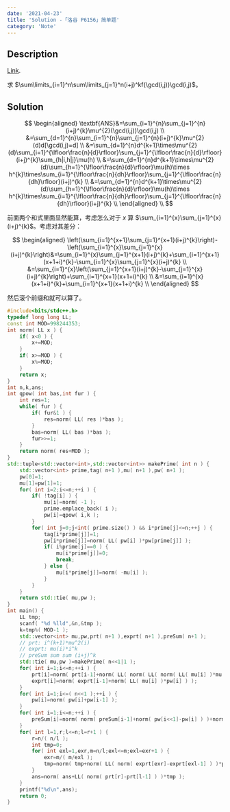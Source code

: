 ```yaml
---
date: '2021-04-23'
title: 'Solution -「洛谷 P6156」简单题'
category: 'Note'
---
```


## Description

[Link](https://www.luogu.com.cn/problem/P6156).

求 $\sum\limits_{i=1}^n\sum\limits_{j=1}^n(i+j)^kf(\gcd(i,j))\gcd(i,j)$。

## Solution

$$
\begin{aligned}
\textbf{ANS}&=\sum_{i=1}^{n}\sum_{j=1}^{n}(i+j)^{k}\mu^{2}(\gcd(i,j))\gcd(i,j) \\
&=\sum_{d=1}^{n}\sum_{i=1}^{n}\sum_{j=1}^{n}(i+j)^{k}\mu^{2}(d)d[\gcd(i,j)=d] \\
&=\sum_{d=1}^{n}d^{k+1}\times\mu^{2}(d)\sum_{i=1}^{\lfloor\frac{n}{d}\rfloor}\sum_{j=1}^{\lfloor\frac{n}{d}\rfloor}(i+j)^{k}\sum_{h|i,h|j}\mu(h) \\
&=\sum_{d=1}^{n}d^{k+1}\times\mu^{2}(d)\sum_{h=1}^{\lfloor\frac{n}{d}\rfloor}\mu(h)\times h^{k}\times\sum_{i=1}^{\lfloor\frac{n}{dh}\rfloor}\sum_{j=1}^{\lfloor\frac{n}{dh}\rfloor}(i+j)^{k} \\
&=\sum_{d=1}^{n}d^{k+1}\times\mu^{2}(d)\sum_{h=1}^{\lfloor\frac{n}{d}\rfloor}\mu(h)\times h^{k}\times\sum_{i=1}^{\lfloor\frac{n}{dh}\rfloor}\sum_{j=1}^{\lfloor\frac{n}{dh}\rfloor}(i+j)^{k} \\
\end{aligned} \\
$$

前面两个和式里面显然能算，考虑怎么对于 $x$ 算 $\sum_{i=1}^{x}\sum_{j=1}^{x}(i+j)^{k}$。考虑对其差分：

$$
\begin{aligned}
\left(\sum_{i=1}^{x+1}\sum_{j=1}^{x+1}(i+j)^{k}\right)-\left(\sum_{i=1}^{x}\sum_{j=1}^{x}(i+j)^{k}\right)&=\sum_{i=1}^{x}\sum_{j=1}^{x+1}(i+j)^{k}+\sum_{i=1}^{x+1}(x+1+i)^{k}-\sum_{i=1}^{x}\sum_{j=1}^{x}(i+j)^{k} \\
&=\sum_{i=1}^{x}\left(\sum_{j=1}^{x+1}(i+j)^{k}-\sum_{j=1}^{x}(i+j)^{k}\right)+\sum_{i=1}^{x+1}(x+1+i)^{k} \\
&=\sum_{i=1}^{x}(x+1+i)^{k}+\sum_{i=1}^{x+1}(x+1+i)^{k} \\
\end{aligned}
$$

然后滚个前缀和就可以算了。

```cpp
#include<bits/stdc++.h>
typedef long long LL;
const int MOD=998244353;
int norm( LL x ) {
	if( x<0 ) {
		x+=MOD;
	}
	if( x>=MOD ) {
		x%=MOD;
	}
	return x;
}
int n,k,ans;
int qpow( int bas,int fur ) {
	int res=1;
	while( fur ) {
		if( fur&1 ) {
			res=norm( LL( res )*bas );
		}
		bas=norm( LL( bas )*bas );
		fur>>=1;
	}
	return norm( res+MOD );
}
std::tuple<std::vector<int>,std::vector<int>> makePrime( int n ) {
	std::vector<int> prime,tag( n+1 ),mu( n+1 ),pw( n+1 );
	pw[0]=1;
	mu[1]=pw[1]=1;
	for( int i=2;i<=n;++i ) {
		if( !tag[i] ) {
			mu[i]=norm( -1 );
			prime.emplace_back( i );
			pw[i]=qpow( i,k );
		}
		for( int j=0;j<int( prime.size() ) && i*prime[j]<=n;++j ) {
			tag[i*prime[j]]=1;
			pw[i*prime[j]]=norm( LL( pw[i] )*pw[prime[j]] );
			if( i%prime[j]==0 ) {
				mu[i*prime[j]]=0;
				break;
			} else {
				mu[i*prime[j]]=norm( -mu[i] );
			}
		}
	}
	return std::tie( mu,pw );
}
int main() {
	LL tmp;
	scanf( "%d %lld",&n,&tmp );
	k=tmp%( MOD-1 );
	std::vector<int> mu,pw,prt( n+1 ),exprt( n+1 ),preSum( n+1 );
	// prt: i^(k+1)*mu^2(i)
	// exprt: mu(i)*i^k
	// preSum sum sum (i+j)^k
	std::tie( mu,pw )=makePrime( n<<1|1 );
	for( int i=1;i<=n;++i ) {
		prt[i]=norm( prt[i-1]+norm( LL( norm( LL( norm( LL( mu[i] )*mu[i] ) )*pw[i] ) )*i ) );
		exprt[i]=norm( exprt[i-1]+norm( LL( mu[i] )*pw[i] ) );
	}
	for( int i=1;i<=( n<<1 );++i ) {
		pw[i]=norm( pw[i]+pw[i-1] );
	}
	for( int i=1;i<=n;++i ) {
		preSum[i]=norm( norm( preSum[i-1]+norm( pw[i<<1]-pw[i] ) )+norm( pw[(i<<1)-1]-pw[i] ) );
	}
	for( int l=1,r;l<=n;l=r+1 ) {
		r=n/( n/l );
		int tmp=0;
		for( int exl=1,exr,m=n/l;exl<=m;exl=exr+1 ) {
			exr=m/( m/exl );
			tmp=norm( tmp+norm( LL( norm( exprt[exr]-exprt[exl-1] ) )*preSum[m/exl] ) );
		}
		ans=norm( ans+LL( norm( prt[r]-prt[l-1] ) )*tmp );
	}
	printf("%d\n",ans);
	return 0;
}
```